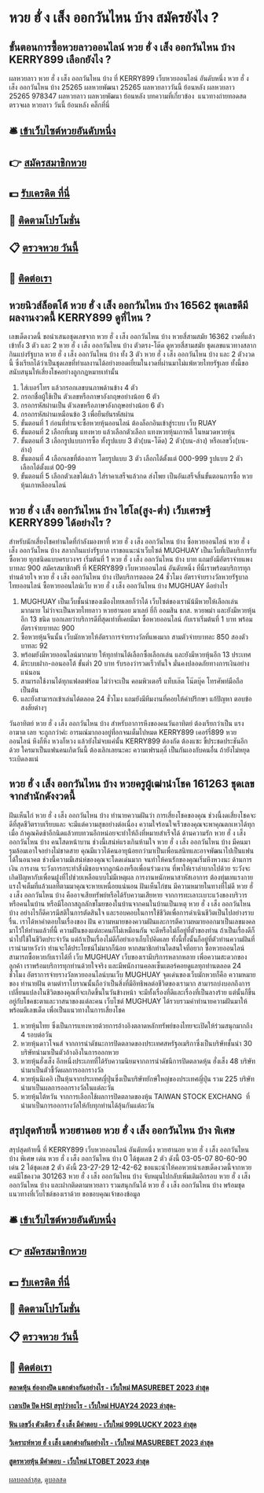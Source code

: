 # หวย ฮั่ ง เส็ง ออกวันไหน บ้าง สมัครยังไง ?
## ขั้นตอนการซื้อหวยลาวออนไลน์ หวย ฮั่ ง เส็ง ออกวันไหน บ้าง KERRY899 เลือกยังไง ?
ผลหวยลาว หวย ฮั่ ง เส็ง ออกวันไหน บ้าง ที่ KERRY899 เว็บหวยออนไลน์ อันดับหนึ่ง หวย ฮั่ ง เส็ง ออกวันไหน บ้าง 25265 ผลหวยพัฒนา 25265 ผลหวยลาววันนี้ ย้อนหลัง
ผลหวยลาว 25265 978347
 ผลหวยลาว ผลหวยพัฒนา ย้อนหลัง 
บทความที่เกี่ยวข้อง
 แนวทางถ่ายทอดสดตรวจผล หวยลาว วันนี้ ย้อนหลัง คลิ๊กที่นี่  

## 🛎 [เข้าเว็บไซต์หวยอันดับหนึ่ง](https://bit.ly/3BG5bNw)
## 👉 [สมัครสมาชิกหวย](https://bit.ly/3BG5bNw)
## 💵 [รับเครดิต ที่นี่](https://bit.ly/3C3mvgS)
## 👑 [ติดตามโปรโมชั่น](https://bit.ly/3C3mvgS)
## 📋 [ตรวจหวย วันนี้](https://bit.ly/3C3mvgS)
## 📱 [ติดต่อเรา](https://bit.ly/3C3mvgS)

## หวยนิวส์ล็อตโต้ หวย ฮั่ ง เส็ง ออกวันไหน บ้าง 16562 ชุดเลขดีมีผลงานงวดนี้ KERRY899 ดูที่ไหน ?
เลขเด็ดงวดนี้ ขอนำเสนอชุดเลขจาก หวย ฮั่ ง เส็ง ออกวันไหน บ้าง หวยสี่สามสมัย 16362 งวดที่แล้วเข้าทั้ง 3 ตัว และ 2 หวย ฮั่ ง เส็ง ออกวันไหน บ้าง ตัวตรง-โต๊ด ดูหวยสี่สามสมัย ชุดเลขแนวทางสลากกินแบ่งรัฐบาล หวย ฮั่ ง เส็ง ออกวันไหน บ้าง ทั้ง 3 ตัว หวย ฮั่ ง เส็ง ออกวันไหน บ้าง และ 2 ตัวงวดนี้ ซึ่งเรียกได้ว่าเป็นชุดเลขที่ทำผลงานได้อย่างยอดเยี่ยมในงวดที่ผ่านมาไม่แพ้หวยไทยรัฐเลย ทั้งนี้ขอสนับสนุนให้เสี่ยงโชคอย่างถูกกฎหมายเท่านั้น
1. ใส่เบอร์โทร แล้วกรอกเลขบนภาพด้านข้าง 4 ตัว
2. กรอกชื่อผู้ใช้เป็น ตัวเลขหรือภาษาอังกฤษอย่างน้อย 6 ตัว
3. กรอกรหัสผ่านเป็น ตัวเลขหรือภาษาอังกฤษอย่างน้อย 6 ตัว
4. กรอกรหัสผ่านเหมือนข้อ 3 เพื่อยืนยันรหัสผ่าน
5. ขั้นตอนที่ 1 ก่อนที่ท่านจะซื้อหวยหุ้นออนไลน์ ต้องล็อกอินเข้าสู่ระบบ เว็บ RUAY
6. ขั้นตอนที่ 2 เลือกที่เมนู แทงหวย แล้วเลือกตัวเลือก แทงหวยหุ้นเกาหลี ในหมวดหวยหุ้น
7. ขั้นตอนที่ 3 เลือกรูปแบบการซื้อ ทั้งรูปแบบ 3 ตัว(บน-โต๊ด) 2 ตัว(บน-ล่าง) หรือเลขวิ่ง(บน-ล่าง)
8. ขั้นตอนที่ 4 เลือกเลขที่ต้องการ โดยรูปแบบ 3 ตัว เลือกได้ตั้งแต่ 000-999 รูปแบบ 2 ตัว เลือกได้ตั้งแต่ 00-99
9. ขั้นตอนที่ 5 เลือกตัวเลขได้แล้ว ใส่ราคาเสร็จแล้วกด ส่งโพย เป็นอันเสร็จสิ้นขั้นตอนการซื้อ หวยหุ้นเกาหลีออนไลน์

## หวย ฮั่ ง เส็ง ออกวันไหน บ้าง ไฮโล(สูง-ต่ำ) เว็บเศรษฐี KERRY899 ได้อย่างไร ?
สำหรับนักเสี่ยงโชคท่านใดที่กำลังมองหาที่ หวย ฮั่ ง เส็ง ออกวันไหน บ้าง ซื้อหวยออนไลน์ หวย ฮั่ ง เส็ง ออกวันไหน บ้าง สลากกินแบ่งรัฐบาล เราขอแนะนำเว็บไซต์ MUGHUAY เป็นเว็บที่เปิดบริการรับซื้อหวย ทุกชนิดแบบครบวงจร เริ่มต้นที่ 1 หวย ฮั่ ง เส็ง ออกวันไหน บ้าง บาท แถมยังมีอัตราจ่ายแพงบาทละ 900 สมัครสมาชิกฟรี ที่ KERRY899 เว็บหวยออนไลน์ อันดับหนึ่ง ที่นี่เราพร้อมบริการทุกท่านด้วยใจ หวย ฮั่ ง เส็ง ออกวันไหน บ้าง เปิดบริการตลอด 24 ชั่วโมง
อัตราจ่ายรางวัลหวยรัฐบาลไทยออนไลน์
ซื้อหวยออนไลน์เว็บ หวย ฮั่ ง เส็ง ออกวันไหน บ้าง MUGHUAY ดีอย่างไร
1. MUGHUAY เป็นเว็บชั้นนำของเมืองไทยเลยก็ว่าได้ เว็บไซต์ของเรานัน้มีหวยให้เลือกเล่นมากมาย ไม่ว่าจะเป็นหวยไทยลาว หวยฮานอย มาเลย์ ยี่กี ออมสิน ธกส. หวยพม่า และยังมีหวยหุ้นอีก 13 ชนิด บอกเลยว่าบริการดีที่สุดเท่าที่เคยมีมา ซื้อหวยออนไลน์ กับเราเริ่มต้นที่ 1 บาท พร้อมอัตราจ่ายบาทละ 900
2. ซื้อหวยหุ้นจีนนั้น เว็บมักหวยให้อัตราการจ่ายรางวัลที่แพงมาก สามตัวจ่ายบาทละ 850 สองตัวบาทละ 92
3. พร้อมยังมีหวยออนไลน์มากมาย ให้ทุกท่านได้เลือกซื้อเลือกเล่น และยังมีหวยหุ้นอีก 13 ประเทศ
4. มีระบบฝาก-ถอนออโต้ ขั้นต่ำ 20 บาท รับรองว่ารวดเร็วทันใจ มั่นคงปลอดภัยทางการเงินอย่างแน่นอน
5. สามารถใช้งานได้ทุกแฟลตฟร์อม ไม่ว่าจะเป็น คอมพิวเตอรื แท็บเล๊ต โน๊ตบุ๊ค โทรศัพท์มือถือเป็นต้น
6. และยังสามารถเข้าเล่นได้ตลอด 24 ชั่วโมง แถมยังมีทีมงานที่คอยให้คำปรึกษา แก้ปัญหา ตอบข้อสงสัยต่างๆ

วันอาทิตย์ หวย ฮั่ ง เส็ง ออกวันไหน บ้าง สำหรับอาการหึงของคนวันอาทิตย์ ต้องเรียกว่าเป็น แรงอาฆาต เลย จะถูกกว่าค่ะ อารมณ์มากองอยู่ที่อกจนเต็มไปหมด KERRY899 เคอร์รี่899 หวยออนไลน์ หึงก็หึง หวงก็หวง แล้วยังไม่จบแค่นั้น KERRY899 ต้องกัด ต้องแซะ ขี้ประชดประชันอีกด้วย ใครมาเป็นแฟนคนเกิดวันนี้ ต้องเลิกเลยนะคะ ความเฟรนดฺลี่ เป็นกันเองกับคนอื่น ถ้ายังไม่หยุดระเบิดลงแน่

## หวย ฮั่ ง เส็ง ออกวันไหน บ้าง หวยครูผู้เฒ่านำโชค 161263 ชุดเลขจากสำนักดังงวดนี้
ฝันเห็นไก่ หวย ฮั่ ง เส็ง ออกวันไหน บ้าง ทำนายความฝันว่า การเสี่ยงโชคของคุณ ช่วงนี้งดเสี่ยงโชคจะดีที่สุดชีวิตราบเรียบและ จะมีแต่ความสุขอย่างต่อเนื่อง ความใจร้อนใจเร็วของคุณจะพาคุณตกเหวได้ทุกเมื่อ ถ้าคุณคิดช้าอีกนิดแล้วทบทวนอีกหน่อยจะทำให้ถึงที่หมายสำเร็จได้
ด้านความรัก หวย ฮั่ ง เส็ง ออกวันไหน บ้าง คนโสดหน้าบาน ช่วงนี้เสน่ห์แรงเกินห้ามใจ หวย ฮั่ ง เส็ง ออกวันไหน บ้าง มีคนมารุมล้อมเอาใจอย่างไม่ขาดสาย คุณมีแววได้คนอายุน้อยกว่ามาเป็นเพื่อนสนิทและอาจพัฒนาไปเป็นแฟนได้ในอนาคต ช่วงนี้ความมีเสน่ห์ของคุณจะโดดเด่นมาก จนทำให้คนรักของคุณเริ่มหึงหวงนะ
ด้านการเงิน การงาน ระวังการกระทำสิ่งมิชอบจากลูกน้องหรือเพื่อนร่วมงาน ที่พาให้เราลำบากไปด้วย ระวังจะเกิดปัญหากับเพื่อนฝูงที่ไปช่วยเหลือแบบไม่มีเหตุผล การงานหนักหนาสาหัสเอาการ ต้องทุ่มเทแรงกายแรงใจเต็มที่แล้วผลที่ตามมาคุณจะหายเหนื่อยแน่นอน
ฝันเห็นไก่ชน มีความหมายในทางที่ไม่ดี หวย ฮั่ ง เส็ง ออกวันไหน บ้าง คืออาจเสียทรัพย์หรือได้รับความเสียหาย จากการทะเลาะเบาะแว้งของบริวารหรือคนในบ้าน หรือมีโอกาสถูกลักขโมยของในบ้านจากคนในบ้านเป็นเหตุ หวย ฮั่ ง เส็ง ออกวันไหน บ้าง อย่างไรก็ดีควรมีสติในการตัดสินใจ และรอบคอบในการใช้ชีวิตเพื่อการดำเนินชีวิตเป็นไปอย่างราบรื่น.
เราได้หาคำตอบในเรื่องของ ฝัน ความหมายของความฝันและการตีความหมายออกมาเป็นเลขมงคล มาไว้ให้ท่านแล้วที่นี้ ความฝันของแต่ละคนก็ไม่เหมือนกัน จะดีหรือไม่ก็อยู่ที่ตัวของท่าน ถ้าเป็นเรื่องดีก็นำไปใช้ในชีวิตประจำวัน แต่ถ้าเป็นเรื่องไม่ดีก็อย่าเอาเก็บไปคิดเลย ทั้งนี้ทั้งนั้นก็อยู่ที่ตัวท่านความฝันที่เรานำมาหวังว่า ท่านจะได้ประโยชน์ไม่มากก็น้อย
หากสมาชิกท่านใดสนใจที่อยาก ซื้อหวยออนไลน์ สามารถซื้อหวยกับเราได้ที่ เว็บ MUGHUAY เว็บของเรามีบริการหลากหลาย เพื่อความสะดวกของลูกค้า เราพร้อมบริการทุกท่านด้วยใจจริง และมีพนักงานคอลเซ็นเตอร์คอยดูแลทุกท่านตลอด 24 ชั่วโมง
อัตราการจ่ายรางวัลหวยออนไลน์บนเว็บ MUGHUAY
จุดเด่นของเว็บมักหวยก็คือ
ความหมายของ ทำนายฝัน ตามตำราโบราณนั้นถือว่าเป็นสิ่งที่มีอิทธิพลต่อชีวิตของเรามาก สามารถบ่งบอกถึงการเปลี่ยนแปลงในชีวิตของคุณที่จะเกิดขึ้นในวันข้างหน้า จะมีทั้งเรื่องที่ดีและเรื่องที่เป็นลางร้าย แต่นั้นก็ขึ้นอยู่กับโชคชะตาและวาสนาของแต่ละคน เว็บไซต์ MUGHUAY ได้รวบรวมคำทำนายความฝันมาให้พร้อมตีเลขเด็ด เพื่อเป็นแนวทางในการเสี่ยงโชค
1. หวยหุ้นไทย ซึ่งเป็นการแทงหวยด้วยการอ้างอิงตลาดหลักทรัพย์ของไทยจะเปิดให้ร่วมสนุกมากถึง 4 รอบต่อวัน
2. หวยหุ้นดาวโจนส์ จากการนำดัชนะการปิดตลาดของประเทศสหรัฐอเมริกาซึ่งเป็นบริษัทชั้นนำ 30 บริษัทนำมาเป็นตัวอ้างอิงในการออกหวย
3. หวยหุ้นฮั่งเส็ง อีกหนึ่งประเภทที่ได้รับความนิยมจากการนำดัชนีการปิดตลาดหุ้น ฮั่งเส็ง 48 บริษัท นำมาเป็นตัวชี้วัดผลการออกรางวัล
4. หวยหุ้นนิเคอิ เป็นหุ้นจากประเทศญี่ปุ่นซึ่งเป็นบริษัทยักษ์ใหญ่ของประเทศญี่ปุ่น รวม 225 บริษัท นำมาเป็นผลการออกรางวัลในแต่ละวัน
5. หวยหุ้นไต้หวัน จากการเลือกใช้ผลการปิดตลาดของหุ้น TAIWAN STOCK EXCHANG  ที่นำมาเป็นการออกรางวัลให้กับทุกท่านได้ลุ้นกันแต่ละวัน

## สรุปสุดท้ายนี้ หวยฮานอย หวย ฮั่ ง เส็ง ออกวันไหน บ้าง พิเศษ
สรุปสุดท้ายนี้ ที่ KERRY899 เว็บหวยออนไลน์ อันดับหนึ่ง หวยฮานอย หวย ฮั่ ง เส็ง ออกวันไหน บ้าง พิเศษ เด่น หวย ฮั่ ง เส็ง ออกวันไหน บ้าง 0 ได้ชุดเลข 2 ตัว ดังนี้
03-05-07
80-60-90
เด่น 2 ได้ชุดเลข 2 ตัว ดังนี้
23-27-29
12-42-62
ขอแนะนำให้คอหวยนำเลขเด็ดงวดนี้จากหวยคนมีโชคงวด 301263 หวย ฮั่ ง เส็ง ออกวันไหน บ้าง จับหมุนไปกลับเพิ่มเติมอีกรอบ หวย ฮั่ ง เส็ง ออกวันไหน บ้าง และฝากติดตามหวยลาว รวมสนุกกันได้ หวย ฮั่ ง เส็ง ออกวันไหน บ้าง พร้อมชุดแนวทางที่เว็บไซต์ของเราด้วย
ขอขอบคุณเจ้าของข้อมูล

## 🛎 [เข้าเว็บไซต์หวยอันดับหนึ่ง](https://bit.ly/3BG5bNw)
## 👉 [สมัครสมาชิกหวย](https://bit.ly/3BG5bNw)
## 💵 [รับเครดิต ที่นี่](https://bit.ly/3C3mvgS)
## 👑 [ติดตามโปรโมชั่น](https://bit.ly/3C3mvgS)
## 📋 [ตรวจหวย วันนี้](https://bit.ly/3C3mvgS)
## 📱 [ติดต่อเรา](https://bit.ly/3C3mvgS)

#### [ตลาดหุ้น ฮ่องกงปิด แตกต่างกันอย่างไร - เว็บใหม่ MASUREBET 2023 ล่าสุด](https://atom.io/themes/ตลาดหุ้น%20ฮ่องกงปิด%20แตกต่างกันอย่างไร%20-%20เว็บใหม่%20masurebet%202023%20ล่าสุด)
#### [เวลาเปิด ปิด HSI สรุปว่าอะไร - เว็บใหม่ HUAY24 2023 ล่าสุด-](https://atom.io/themes/เวลาเปิด%20ปิด%20hsi%20สรุปว่าอะไร%20-%20เว็บใหม่%20huay24%202023%20ล่าสุด-)
#### [ฟัน เลขวิ่ง ตัวเดียว ฮั้ ง เส็ง มีคำตอบ - เว็บใหม่ 999LUCKY 2023 ล่าสุด](https://atom.io/themes/ฟัน%20เลขวิ่ง%20ตัวเดียว%20ฮั้%20ง%20เส็ง%20มีคำตอบ%20-%20เว็บใหม่%20999lucky%202023%20ล่าสุด)
#### [วิเคราะห์หวย ฮั่ ง เส็ง แตกต่างกันอย่างไร - เว็บใหม่ MASUREBET 2023 ล่าสุด](https://atom.io/themes/วิเคราะห์หวย%20ฮั่%20ง%20เส็ง%20แตกต่างกันอย่างไร%20-%20เว็บใหม่%20masurebet%202023%20ล่าสุด)
#### [สูตรหวยหุ้น มีคำตอบ - เว็บใหม่ LTOBET 2023 ล่าสุด](https://atom.io/themes/สูตรหวยหุ้น%20มีคำตอบ%20-%20เว็บใหม่%20ltobet%202023%20ล่าสุด)

[ผลบอลล่าสุด](https://siamsport.tv "ผลบอลล่าสุด"), [ดูบอลสด](https://siamsport.tv/ดูบอลสด "ดูบอลสด")